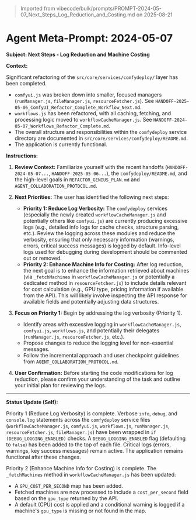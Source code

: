 > Imported from vibecode/bulk/prompts/PROMPT-2024-05-07_Next_Steps_Log_Reduction_and_Costing.md on 2025-08-21

# Agent Meta-Prompt: 2024-05-07

**Subject: Next Steps - Log Reduction and Machine Costing**

**Context:**

Significant refactoring of the `src/core/services/comfydeploy/` layer has been completed.

*   `comfyui.js` was broken down into smaller, focused managers (`runManager.js`, `fileManager.js`, `resourceFetcher.js`). See `HANDOFF-2025-05-06_ComfyUI_Refactor_Complete_Workflow_Next.md`.
*   `workflows.js` has been refactored, with all caching, fetching, and processing logic moved to `workflowCacheManager.js`. See `HANDOFF-2024-05-07_Workflows_Refactor_Complete.md`.
*   The overall structure and responsibilities within the `comfydeploy` service directory are documented in `src/core/services/comfydeploy/README.md`.
*   The application is currently functional.

**Instructions:**

1.  **Review Context:** Familiarize yourself with the recent handoffs (`HANDOFF-2024-05-07...`, `HANDOFF-2025-05-06...`), the `comfydeploy/README.md`, and the high-level goals in `REFACTOR_GENIUS_PLAN.md` and `AGENT_COLLABORATION_PROTOCOL.md`.

2.  **Next Priorities:** The user has identified the following next steps:
    *   **Priority 1: Reduce Log Verbosity:** The `comfydeploy` services (especially the newly created `workflowCacheManager.js` and potentially others like `comfyui.js`) are currently producing excessive logs (e.g., detailed info logs for cache checks, structure parsing, etc.). Review the logging across these modules and reduce the verbosity, ensuring that only necessary information (warnings, errors, critical success messages) is logged by default. Info-level logs used for debugging during development should be commented out or removed.
    *   **Priority 2: Enhance Machine Info for Costing:** After log reduction, the next goal is to enhance the information retrieved about machines (via `_fetchMachines` in `workflowCacheManager.js` or potentially a dedicated method in `resourceFetcher.js`) to include details relevant for cost calculation (e.g., GPU type, pricing information if available from the API). This will likely involve inspecting the API response for available fields and potentially adjusting data structures.

3.  **Focus on Priority 1:** Begin by addressing the log verbosity (Priority 1). 
    *   Identify areas with excessive logging in `workflowCacheManager.js`, `comfyui.js`, `workflows.js`, and potentially their delegates (`runManager.js`, `resourceFetcher.js`, etc.).
    *   Propose changes to reduce the logging level for non-essential messages.
    *   Follow the incremental approach and user checkpoint guidelines from `AGENT_COLLABORATION_PROTOCOL.md`.

4.  **User Confirmation:** Before starting the code modifications for log reduction, please confirm your understanding of the task and outline your initial plan for reviewing the logs. 

---

**Status Update (Self):**

Priority 1 (Reduce Log Verbosity) is complete. Verbose `info`, `debug`, and `console.log` statements across the `comfydeploy` service files (`workflowCacheManager.js`, `comfyui.js`, `workflows.js`, `runManager.js`, `resourceFetcher.js`, `fileManager.js`) have been wrapped in `if (DEBUG_LOGGING_ENABLED)` checks. A `DEBUG_LOGGING_ENABLED` flag (defaulting to `false`) has been added to the top of each file. Critical logs (errors, warnings, key success messages) remain active. The application remains functional after these changes.

Priority 2 (Enhance Machine Info for Costing) is complete. The `_fetchMachines` method in `workflowCacheManager.js` has been updated:
*   A `GPU_COST_PER_SECOND` map has been added.
*   Fetched machines are now processed to include a `cost_per_second` field based on the `gpu_type` returned by the API.
*   A default (CPU) cost is applied and a conditional warning is logged if a machine's `gpu_type` is missing or not found in the map. 